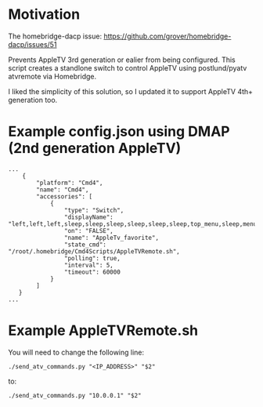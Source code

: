 # Motivation

The homebridge-dacp issue:
https://github.com/grover/homebridge-dacp/issues/51

Prevents AppleTV 3rd generation or ealier from being configured. This script creates a standlone switch to control AppleTV using postlund/pyatv atvremote via Homebridge.

I liked the simplicity of this solution, so I updated it to support AppleTV 4th+ generation too.

# Example config.json using DMAP (2nd generation AppleTV)
```
...
    {
        "platform": "Cmd4",
        "name": "Cmd4",
        "accessories": [
            {
                "type": "Switch",
                "displayName": "left,left,left,sleep,sleep,sleep,sleep,sleep,sleep,top_menu,sleep,menu,sleep,menu,sleep,sleep,down,down,left,left,left,left,right,right,select,sleep,sleep,down,down,select,sleep,select,sleep,select",
                "on": "FALSE",
                "name": "AppleTv_favorite",
                "state_cmd": "/root/.homebridge/Cmd4Scripts/AppleTVRemote.sh",
                "polling": true,
                "interval": 5,
                "timeout": 60000
            }
        ]
   }
...
```

# Example AppleTVRemote.sh

You will need to change the following line:
```
./send_atv_commands.py "<IP_ADDRESS>" "$2"
```
to:
```
./send_atv_commands.py "10.0.0.1" "$2"
```
